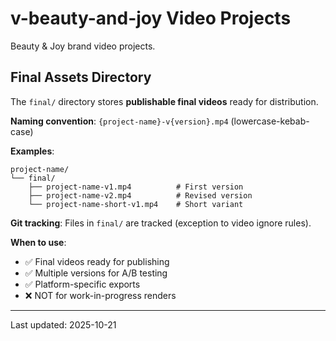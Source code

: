 # v-beauty-and-joy Video Projects

Beauty & Joy brand video projects.

## Final Assets Directory

The `final/` directory stores **publishable final videos** ready for distribution.

**Naming convention**: `{project-name}-v{version}.mp4` (lowercase-kebab-case)

**Examples**:
```
project-name/
└── final/
    ├── project-name-v1.mp4          # First version
    ├── project-name-v2.mp4          # Revised version
    └── project-name-short-v1.mp4    # Short variant
```

**Git tracking**: Files in `final/` are tracked (exception to video ignore rules).

**When to use**:
- ✅ Final videos ready for publishing
- ✅ Multiple versions for A/B testing
- ✅ Platform-specific exports
- ❌ NOT for work-in-progress renders

---

Last updated: 2025-10-21
